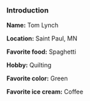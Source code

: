 ### Introduction

**Name:** Tom Lynch

**Location:** Saint Paul, MN

**Favorite food:** Spaghetti

**Hobby:** Quilting

**Favorite color:** Green

**Favorite ice cream:** Coffee
